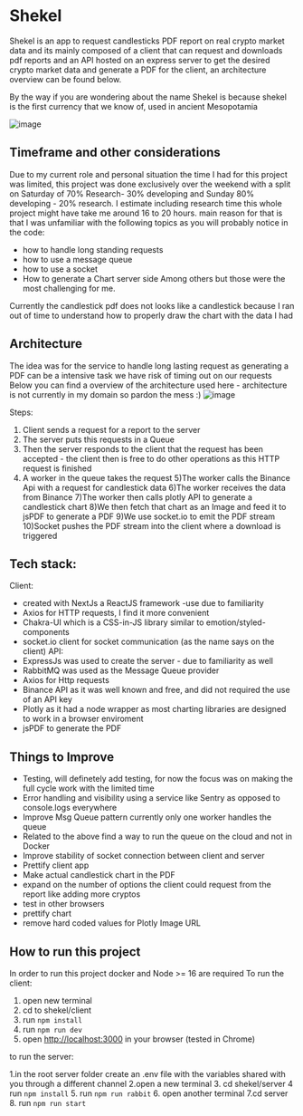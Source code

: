 # Shekel
 
Shekel is an app to request candlesticks PDF report on real crypto market data and its mainly composed of a client that can request and downloads pdf reports and an API hosted on an express server to get the desired crypto market data and generate a PDF for the client, an architecture  overview can be found below.

By the way if you are wondering about the name Shekel is because shekel is the first currency that we know of, used in ancient Mesopotamia

![image](https://user-images.githubusercontent.com/61870567/223076963-a82b784d-2603-45de-8a94-da1e0e4ef6f5.png)


## Timeframe and other considerations
Due to my current role and personal situation the time I had for this project was limited, this project was done exclusively over the weekend
with a split on Saturday of 70% Research- 30% developing and Sunday 80% developing - 20% research. I estimate including research time this whole project might have take me around 16 to 20 hours. 
main reason for that is that I was unfamiliar with the following topics as you will probably notice in the code:
- how to handle long standing requests
- how to use a message queue
- how to use a socket
- How to generate a Chart server side
Among others but those were the most challenging for me.

Currently the candlestick pdf does not looks like a candlestick because I ran out of time to understand how to properly draw the chart with the data I had



## Architecture 
The idea was for the service to handle long lasting request as generating a PDF can be a intensive task we have risk of timing out on our requests 
Below you can find a overview of the architecture used here - architecture is not currently in my domain so pardon the mess :) 
![image](https://user-images.githubusercontent.com/61870567/223066624-7d3e5689-8c22-47a3-b40d-d72bfe92bf41.png)

Steps:
1) Client sends a request for a report to the server
2) The server puts this requests in a Queue 
3) Then the server responds to the client that the request has been accepted - the client then is free to do other operations as this HTTP request is finished
4) A worker in the queue takes the request
5)The worker calls the Binance Api with a request for candlestick data
6)The worker receives the data from Binance
7)The worker then calls plotly API to generate a candlestick chart
8)We then fetch that chart as an Image and feed it to jsPDF to generate a PDF
9)We use socket.io to emit the PDF stream
10)Socket pushes the PDF stream into the client where a download is triggered

## Tech stack:
Client:
* created with NextJs a ReactJS framework -use due to familiarity 
* Axios for HTTP requests, I find it more convenient
* Chakra-UI which is a CSS-in-JS library  similar to emotion/styled-components 
* socket.io client for socket communication (as the name says on the client)
API:
* ExpressJs was used to create the server - due to familiarity as well
* RabbitMQ was used as the Message Queue provider 
* Axios for Http requests
* Binance API as it was well known and free, and did not required the use of an API key 
* Plotly as it had a node wrapper as most charting libraries are designed to work in a browser enviroment
* jsPDF to generate the PDF 


## Things to Improve 
* Testing, will definetely add testing, for now the focus was on making the full cycle work with the limited time
* Error handling and visibility using a service like Sentry as opposed to console.logs everywhere
* Improve Msg Queue pattern currently only one worker handles the queue 
* Related to the above find a way to run the queue on the cloud and not in Docker
* Improve stability of socket connection between client and server
* Prettify client app 
* Make actual candlestick chart in the PDF
* expand on the number of options the client could request from the report like adding more cryptos
* test in other browsers
* prettify chart
* remove hard coded values for Plotly Image URL 


## How to run this project 

In order to run this project docker and Node >= 16 are required
To run the client:
1. open new terminal
2. cd  to shekel/client
3. run `npm install`
4. run `npm run dev`
5. open [http://localhost:3000](http://localhost:3000) in your browser (tested in Chrome) 

to run the server:

1.in the root server folder create an .env file with the variables shared with you through a different channel 
2.open a new terminal 
3. cd shekel/server
4 run `npm install`
5. run `npm run rabbit` 
6. open another terminal
7.cd server
8. run `npm run start`




